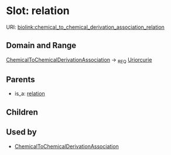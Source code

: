 
# Slot: relation




URI: [biolink:chemical_to_chemical_derivation_association_relation](https://w3id.org/biolink/vocab/chemical_to_chemical_derivation_association_relation)

## Domain and Range

[ChemicalToChemicalDerivationAssociation](ChemicalToChemicalDerivationAssociation.md) ->  <sub>REQ</sub> [Uriorcurie](Uriorcurie.md)

## Parents

 *  is_a: [relation](relation.md)

## Children


## Used by

 * [ChemicalToChemicalDerivationAssociation](ChemicalToChemicalDerivationAssociation.md)
